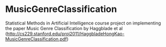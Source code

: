 # MusicGenreClassification
Statistical Methods in Artificial Intelligence course project on implementing the paper Music Genre Classification by Haggblade et al (http://cs229.stanford.edu/proj2011/HaggbladeHongKao-MusicGenreClassification.pdf)
